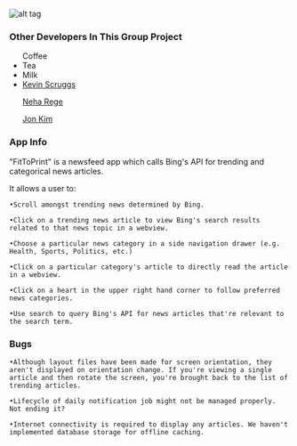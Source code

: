 


![alt tag](https://cloud.githubusercontent.com/assets/4394910/17466917/0a6e2352-5ccd-11e6-8f9d-a19af9724396.gif)

<h3>Other Developers In This Group Project</h3>


<ul>
  Coffee</li>
  <li>Tea</li>
  <li>Milk</li>

<li><a href="https://github.com/krock5746">Kevin Scruggs</a></li>		
 
 <a href="https://github.com/NehaRege">Neha Rege</a>		
 
<a href="https://github.com/jkim24">Jon Kim</a>
</ul>
<h3>App Info</h3>

"FitToPrint" is a newsfeed app which calls Bing's API for trending and categorical news articles.



It allows a user to:

	•Scroll amongst trending news determined by Bing.

	•Click on a trending news article to view Bing's search results related to that news topic in a webview.

	•Choose a particular news category in a side navigation drawer (e.g. Health, Sports, Politics, etc.)

	•Click on a particular category's article to directly read the article in a webview.

	•Click on a heart in the upper right hand corner to follow preferred news categories.

	•Use search to query Bing's API for news articles that're relevant to the search term.


<h3>Bugs</h3>

	•Although layout files have been made for screen orientation, they aren't displayed on orientation change. If you're viewing a single article and then rotate the screen, you're brought back to the list of trending articles.
	
	•Lifecycle of daily notification job might not be managed properly. Not ending it?

	•Internet connectivity is required to display any articles. We haven't implemented database storage for offline caching. 
	




